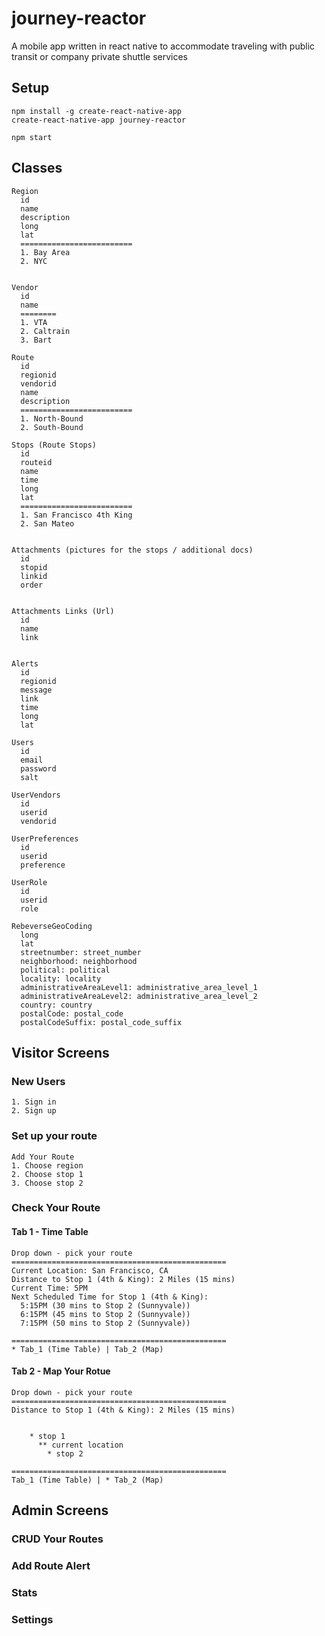# journey-reactor
A mobile app written in react native to accommodate traveling with public transit or company private shuttle services


## Setup
```
npm install -g create-react-native-app
create-react-native-app journey-reactor

npm start
```


## Classes
```
Region
  id
  name
  description
  long
  lat
  =========================
  1. Bay Area
  2. NYC


Vendor
  id
  name
  ========
  1. VTA
  2. Caltrain
  3. Bart

Route
  id
  regionid
  vendorid
  name
  description
  =========================
  1. North-Bound
  2. South-Bound

Stops (Route Stops)
  id
  routeid
  name
  time
  long
  lat
  =========================
  1. San Francisco 4th King
  2. San Mateo


Attachments (pictures for the stops / additional docs)
  id
  stopid
  linkid
  order


Attachments Links (Url)
  id
  name
  link


Alerts
  id
  regionid
  message
  link
  time
  long
  lat

Users
  id
  email
  password
  salt
  
UserVendors
  id
  userid
  vendorid

UserPreferences
  id
  userid
  preference

UserRole
  id
  userid
  role
  
RebeverseGeoCoding
  long
  lat
  streetnumber: street_number
  neighborhood: neighborhood
  political: political
  locality: locality  
  administrativeAreaLevel1: administrative_area_level_1
  administrativeAreaLevel2: administrative_area_level_2
  country: country
  postalCode: postal_code
  postalCodeSuffix: postal_code_suffix
```

## Visitor Screens
### New Users
```
1. Sign in
2. Sign up
```

### Set up your route
```
Add Your Route
1. Choose region
2. Choose stop 1
3. Choose stop 2
```


### Check Your Route
#### Tab 1 - Time Table
```
Drop down - pick your route
================================================
Current Location: San Francisco, CA
Distance to Stop 1 (4th & King): 2 Miles (15 mins)
Current Time: 5PM
Next Scheduled Time for Stop 1 (4th & King):
  5:15PM (30 mins to Stop 2 (Sunnyvale))
  6:15PM (45 mins to Stop 2 (Sunnyvale))
  7:15PM (50 mins to Stop 2 (Sunnyvale))

================================================
* Tab_1 (Time Table) | Tab_2 (Map)
```


#### Tab 2 - Map Your Rotue
```
Drop down - pick your route
================================================
Distance to Stop 1 (4th & King): 2 Miles (15 mins)


    * stop 1
      ** current location
        * stop 2

================================================
Tab_1 (Time Table) | * Tab_2 (Map)
```




## Admin Screens
### CRUD Your Routes
### Add Route Alert
### Stats
### Settings
